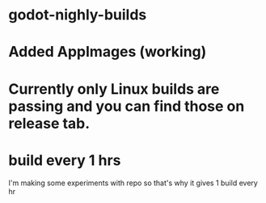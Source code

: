 # godot-nighly-builds
  # Added AppImages (working)
# Currently only Linux builds are passing and you can find those on release tab.
# build every 1 hrs 
I'm making some experiments with repo so that's why it gives 1 build every hr
